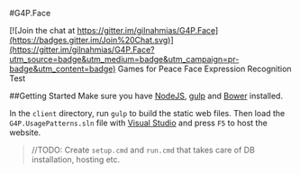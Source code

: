 #G4P.Face

[![Join the chat at https://gitter.im/gilnahmias/G4P.Face](https://badges.gitter.im/Join%20Chat.svg)](https://gitter.im/gilnahmias/G4P.Face?utm_source=badge&utm_medium=badge&utm_campaign=pr-badge&utm_content=badge)
Games for Peace Face Expression Recognition Test

##Getting Started
Make sure you have [NodeJS](http://nodejs.org/), [gulp](http://gulpjs.com) and [Bower](http://bower.io) installed.

In the `client` directory, run `gulp` to build the static web files. Then load the `G4P.UsagePatterns.sln` file with [Visual Studio](https://www.visualstudio.com/en-us/visual-studio-homepage-vs.aspx) and press `F5` to host the website.

> //TODO: Create `setup.cmd` and `run.cmd` that takes care of DB installation, hosting etc.

